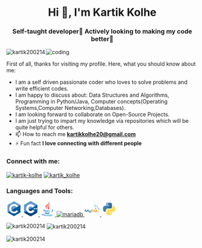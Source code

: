 <h1 align="center">Hi 👋, I'm Kartik Kolhe</h1>
<h3 align="center">Self-taught developer🐍 Actively looking to making my code better🧪</h3>


<img align="right" alt="coding" width="400" src="https://user-images.githubusercontent.com/55389276/140866485-8fb1c876-9a8f-4d6a-98dc-08c4981eaf70.gif">


<p align="left"> <img src="https://komarev.com/ghpvc/?username=kartik200214&label=Profile%20views&color=0e75b6&style=flat" alt="kartik200214" /> </p>


First of all, thanks for visiting my profile. Here, what you should know about me:


- I am a self driven passionate coder who loves to solve problems and write efficient codes.
- I am happy to discuss about: Data Structures and Algorithms, Programming in Python/Java, Computer concepts(Operating Systems,Computer Networking,Databases).
- I am looking forward to collaborate on Open-Source Projects.
- I am just trying to impart my knowledge via repositories which will be quite helpful for others. 
- 📫 How to reach me **kartikkolhe20@gmail.com**
- ⚡ Fun fact **I love connecting with different people**

<h3 align="left">Connect with me:</h3>
<p align="left">
<a href="https://linkedin.com/in/kartik-kolhe" target="blank"><img align="center" src="https://raw.githubusercontent.com/rahuldkjain/github-profile-readme-generator/master/src/images/icons/Social/linked-in-alt.svg" alt="kartik-kolhe" height="30" width="40" /></a>
<a href="https://instagram.com/kartik_kolhe" target="blank"><img align="center" src="https://raw.githubusercontent.com/rahuldkjain/github-profile-readme-generator/master/src/images/icons/Social/instagram.svg" alt="kartik_kolhe" height="30" width="40" /></a>
</p>

<h3 align="left">Languages and Tools:</h3>
<p align="left"> <a href="https://www.cprogramming.com/" target="_blank" rel="noreferrer"> <img src="https://raw.githubusercontent.com/devicons/devicon/master/icons/c/c-original.svg" alt="c" width="40" height="40"/> </a> <a href="https://www.w3schools.com/cpp/" target="_blank" rel="noreferrer"> <img src="https://raw.githubusercontent.com/devicons/devicon/master/icons/cplusplus/cplusplus-original.svg" alt="cplusplus" width="40" height="40"/> </a> <a href="https://www.java.com" target="_blank" rel="noreferrer"> <img src="https://raw.githubusercontent.com/devicons/devicon/master/icons/java/java-original.svg" alt="java" width="40" height="40"/> </a> <a href="https://mariadb.org/" target="_blank" rel="noreferrer"> <img src="https://www.vectorlogo.zone/logos/mariadb/mariadb-icon.svg" alt="mariadb" width="40" height="40"/> </a> <a href="https://www.mysql.com/" target="_blank" rel="noreferrer"> <img src="https://raw.githubusercontent.com/devicons/devicon/master/icons/mysql/mysql-original-wordmark.svg" alt="mysql" width="40" height="40"/> </a> <a href="https://www.python.org" target="_blank" rel="noreferrer"> <img src="https://raw.githubusercontent.com/devicons/devicon/master/icons/python/python-original.svg" alt="python" width="40" height="40"/> </a> </p>

<p><img align="left" src="https://github-readme-stats.vercel.app/api/top-langs?username=kartik200214&show_icons=true&locale=en&layout=compact" alt="kartik200214" /></p>

<p>&nbsp;<img align="center" src="https://github-readme-stats.vercel.app/api?username=kartik200214&show_icons=true&locale=en" alt="kartik200214" /></p>

<p><img align="center" src="https://github-readme-streak-stats.herokuapp.com/?user=kartik200214&" alt="kartik200214" /></p>
